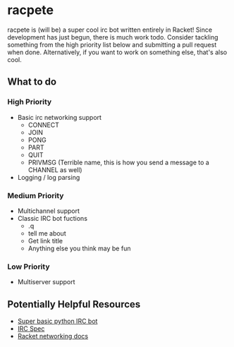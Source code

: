 racpete
=======
racpete is (will be) a super cool irc bot written entirely in Racket!  Since
development has just begun, there is much work todo.  Consider tackling
something from the high priority list below and submitting a pull request when
done.  Alternatively, if you want to work on something else, that's also cool.

What to do
----------
### High Priority ###
- Basic irc networking support
    - CONNECT
    - JOIN
    - PONG
    - PART
    - QUIT
    - PRIVMSG (Terrible name, this is how you send a message to a CHANNEL as
      well)
- Logging / log parsing

### Medium Priority ###
- Multichannel support
- Classic IRC bot fuctions
    - .q
    - tell me about
    - Get link title
    - Anything else you think may be fun

### Low Priority ###
- Multiserver support

Potentially Helpful Resources
-----------------------------
- [Super basic python IRC bot](http://travismccrea.com/2010/02/write-a-basic-python-irc-bot/)
- [IRC Spec](http://tools.ietf.org/html/rfc2812)
- [Racket networking docs](http://docs.racket-lang.org/net/)
